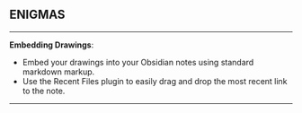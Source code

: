 

## ENIGMAS
----

**Embedding Drawings**:

- Embed your drawings into your Obsidian notes using standard markdown markup.
- Use the Recent Files plugin to easily drag and drop the most recent link to the note.

----